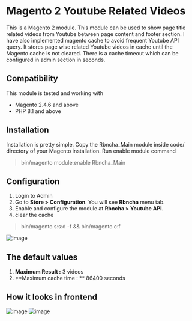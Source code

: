 # Magento 2 Youtube Related Videos 

This is a Magento 2 module. This module can be used to show page title related videos from Youtube between page content and footer section. I have also implemented magento cache to avoid frequent Youtube API query. It stores page wise related Youtube videos in cache until the Magento cache is not cleared. There is a cache timeout which can be configured in admin section in seconds. 

## Compatibility
This module is tested and working with
* Magento 2.4.6 and above
* PHP 8.1 and above

## Installation
Installation is pretty simple. Copy the Rbncha_Main module inside code/ directory of your Magento installation. Run enable module command
> bin/magento module:enable Rbncha_Main

## Configuration
1. Login to Admin
2. Go to **Store > Configuration**. You will see **Rbncha** menu tab.
3. Enable and configure the module at **Rbncha > Youtube API**. 
4. clear the cache
> bin/magento s:s:d -f && bin/magento c:f
> 
![image](https://github.com/user-attachments/assets/7f6f4e1d-a5c3-42b4-8b1d-f0e8b3cc771f)

 ## The default values
 1. **Maximum Result :** 3 videos
 2. **Maximum cache time : ** 86400 seconds

## How it looks in frontend
![image](https://github.com/user-attachments/assets/2e26525e-7f25-4649-b876-5c33fc9b24c3)
![image](https://github.com/user-attachments/assets/f575f807-eefa-496e-a99b-3d93862dcca6)

